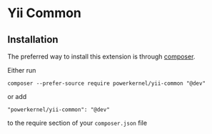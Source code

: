 Yii Common
==========

Installation
------------

The preferred way to install this extension is through [composer](http://getcomposer.org/download/).

Either run

```
composer --prefer-source require powerkernel/yii-common "@dev"
```

or add

```
"powerkernel/yii-common": "@dev"
```

to the require section of your `composer.json` file
